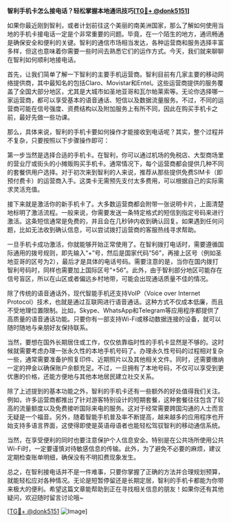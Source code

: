 **智利手机卡怎么接电话？轻松掌握本地通讯技巧[[TG💪+ @donk5151](https://t.me/s/donk5151)]**

如果你最近刚到智利，或者计划前往这个美丽的南美洲国家，那么了解如何使用当地的手机卡接电话一定是个非常重要的问题。毕竟，在一个陌生的地方，通讯畅通是确保安全和便利的关键。智利的通信市场相当发达，各种运营商和服务选择丰富多样，但这也意味着你需要一些时间去熟悉它们的运作方式。今天，我们就来聊聊在智利如何顺利地接电话。

首先，让我们简单了解一下智利的主要手机运营商。智利目前有几家主要的移动网络提供商，其中最知名的包括Claro、Movistar和Entel。这些运营商提供的服务覆盖了全国大部分地区，尤其是大城市如圣地亚哥和瓦尔帕莱索等。无论你选择哪一家运营商，都可以享受基本的语音通话、短信以及数据流量服务。不过，不同的运营商可能在信号强度、资费结构以及附加服务上有所不同，因此在购买手机卡之前，最好先做一些功课。

那么，具体来说，智利的手机卡要如何操作才能接收到电话呢？其实，整个过程并不复杂，只要按照以下步骤操作即可：

第一步当然是选择合适的手机卡。在智利，你可以通过机场的免税店、大型商场里的营业厅或街头的小摊贩购买手机卡。通常情况下，每个运营商都会提供几种不同的套餐供用户选择。对于初次来到智利的人来说，推荐从那些提供免费SIM卡（即预付费卡）的运营商入手。这类卡无需预先支付太多费用，可以根据自己的实际需求灵活充值。

接下来就是激活你的新手机卡了。大多数运营商都会附带一张说明卡片，上面清楚地标明了激活流程。一般来说，你需要发送一条特定格式的短信到指定号码来进行激活。这条短信通常是免费的，并且会在几秒钟内收到确认回复。如果遇到任何问题，比如无法收到确认信息，可以尝试拨打运营商的客服热线寻求帮助。

一旦手机卡成功激活，你就能够开始正常使用了。在智利拨打电话时，需要遵循国际通用的拨号规则，即先输入“+”号，然后是国家代码“56”，再接上区号（例如圣地亚哥的区号为2），最后才是具体的电话号码。需要注意的是，当你在国内拨打智利号码时，同样也需要加上国际区号“+56”。此外，由于智利部分地区可能存在信号盲区，所以在山区或者偏远乡村地带，可能会出现通话质量不佳的情况。

除了传统的语音通话外，现代智能手机还支持VoIP（Voice over Internet Protocol）技术，也就是通过互联网进行语音通话。这种方式不仅成本低廉，而且不受地理位置限制。比如，Skype、WhatsApp和Telegram等应用程序都提供了高质量的语音通话功能。只要你有一部支持Wi-Fi或移动数据连接的设备，就可以随时随地与亲朋好友保持联系。

当然，要想在国外长期居住或工作，仅仅依靠临时性的手机卡显然是不够的。这时候就需要考虑办理一张永久性的本地手机号码了。办理永久性号码的过程相对复杂一些，通常需要准备护照复印件、近期照片以及其他相关文件。同时，还需要缴纳一定的押金以确保账户余额充足。不过，一旦拥有了本地号码，不仅可以享受到更优惠的价格，还能方便地与其他本地居民建立社交关系。

除了上述提到的基本功能之外，智利的手机卡还有一些额外的好处值得我们关注。例如，许多运营商都推出了针对游客特别设计的短期套餐，这种套餐往往包含了较高的流量额度以及免费接听国际来电的服务。这对于经常需要跨国沟通的人士而言无疑是一个福音。另外，随着智能手机普及率不断提高，越来越多的应用程序也开始支持多语言界面，这使得即使是英语母语者也能轻松驾驭智利的移动通信系统。

当然，在享受便利的同时也要注意保护个人信息安全。特别是在公共场所使用公共Wi-Fi时，一定要谨慎对待敏感信息的传输。此外，为了避免不必要的麻烦，建议定期检查账单明细，确保没有不明扣费现象发生。

总之，在智利接电话并不是一件难事，只要你掌握了正确的方法并合理规划预算，就能轻松应对各种情况。无论是短暂停留还是长期定居，智利的手机卡都能为你带来极大的便利。希望这篇文章能帮助到正在寻找相关信息的朋友！如果你还有其他疑问，欢迎随时留言讨论哦~

[[TG💪+ @donk5151](https://t.me/s/donk5151) ![Image](https://i.postimg.cc/rwNCRYN7/Snipaste-2025-04-30-17-27-05.png)]